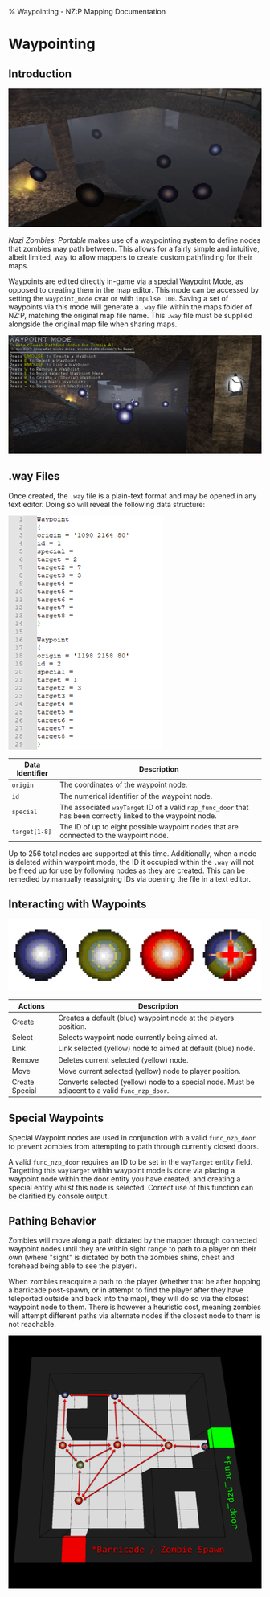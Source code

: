 % Waypointing - NZ:P Mapping Documentation
# Waypointing

## Introduction

![Zombies pathfinding between waypoint nodes on Nacht Der Untoten.](../res/images/Waypoint_Pathing.webp)

_Nazi Zombies: Portable_ makes use of a waypointing system to define nodes that zombies may path between. This allows for a fairly simple and intuitive, albeit limited, way to allow mappers to create custom pathfinding for their maps.

Waypoints are edited directly in-game via a special Waypoint Mode, as opposed to creating them in the map editor. This mode can be accessed by setting the `waypoint_mode` cvar or with `impulse 100`.
Saving a set of waypoints via this mode will generate a `.way` file within the maps folder of NZ:P, matching the original map file name. This `.way` file must be supplied alongside the original map file when sharing maps.

![Waypoint Mode UI with waypoint nodes visible.](../res/images/waypoint_mode.webp)

## .way Files

Once created, the `.way` file is a plain-text format and may be opened in any text editor. Doing so will reveal the following data structure:

![Data structure of a `.way` file when opened in a text editor.](../res/images/waypoint_plain_text.webp)

| Data Identifier | Description |
|---|---| 
| `origin` | The coordinates of the waypoint node. | 
| `id` | The numerical identifier of the waypoint node. |
| `special` | The associated `wayTarget` ID of a valid `nzp_func_door` that has been correctly linked to the waypoint node. | 
| `target[1-8]` | The ID of up to eight possible waypoint nodes that are connected to the waypoint node. | 

Up to 256 total nodes are supported at this time. Additionally, when a node is deleted within waypoint mode, the ID it occupied within the `.way` will not be freed up for use by following nodes as they are created. This can be remedied by manually reassigning IDs via opening the file in a text editor.

## Interacting with Waypoints

![(Left to right) Blue-Default, Yellow-Selected, Red-Linked to Current, Special-Used for Doors (same 3 colors as previous). ](../res/images/waypoint_types.webp)

| Actions | Description |
|---|---| 
| Create | Creates a default (blue) waypoint node at the players position. | 
| Select | Selects waypoint node currently being aimed at. | 
| Link  | Link selected (yellow) node to aimed at default (blue) node. | 
| Remove  | Deletes current selected (yellow) node. | 
| Move  | Move current selected (yellow) node to player position. | 
| Create Special | Converts selected (yellow) node to a special node. Must be adjacent to a valid `func_nzp_door`. | 

## Special Waypoints

Special Waypoint nodes are used in conjunction with a valid `func_nzp_door` to prevent zombies from attempting to path through currently closed doors.

A valid `func_nzp_door` requires an ID to be set in the `wayTarget` entity field. Targetting this `wayTarget` within waypoint mode is done via placing a waypoint node within the door entity you have created, and creating a special entity
whilst this node is selected. Correct use of this function can be clarified by console output.

## Pathing Behavior

Zombies will move along a path dictated by the mapper through connected waypoint nodes until they are within sight range to path to a player on their own (where "sight" is dictated by both the zombies shins, chest and forehead being able to see the player).

When zombies reacquire a path to the player (whether that be after hopping a barricade post-spawn, or in attempt to find the player after they have teleported outside and back into the map), they will do so via the closest waypoint node to them. There is however a heuristic cost, meaning zombies will attempt different paths via alternate nodes if the closest node to them is not reachable.

![Example map of connected waypoint nodes, arrows indicating that nodes are linked in both directions.](../res/images/example_waypoints.webp)
